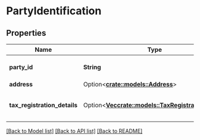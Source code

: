 # PartyIdentification

## Properties

Name | Type | Description | Notes
------------ | ------------- | ------------- | -------------
**party_id** | **String** | Assigned Identification for the party. | 
**address** | Option<[**crate::models::Address**](Address.md)> |  | [optional]
**tax_registration_details** | Option<[**Vec<crate::models::TaxRegistrationDetail>**](TaxRegistrationDetail.md)> | Tax registration details of the entity. | [optional]

[[Back to Model list]](../README.md#documentation-for-models) [[Back to API list]](../README.md#documentation-for-api-endpoints) [[Back to README]](../README.md)


